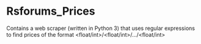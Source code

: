 # Rsforums_Prices
Contains a web scraper (written in Python 3) that uses regular expressions to find prices of the format &lt;float/int>/&lt;float/int>/.../&lt;float/int>
